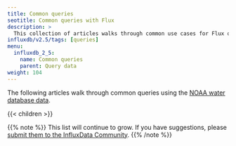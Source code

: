 ```yaml
---
title: Common queries
seotitle: Common queries with Flux
description: >
  This collection of articles walks through common use cases for Flux queries.
influxdb/v2.5/tags: [queries]
menu:
  influxdb_2_5:
    name: Common queries
    parent: Query data
weight: 104
---
```


The following articles walk through common queries using the
[NOAA water database data](/influxdb/v2.5/reference/sample-data/#noaa-water-sample-data).

{{< children >}}

{{% note %}}
This list will continue to grow.
If you have suggestions, please [submit them to the InfluxData Community](https://community.influxdata.com/c/influxdb2).
{{% /note %}}
